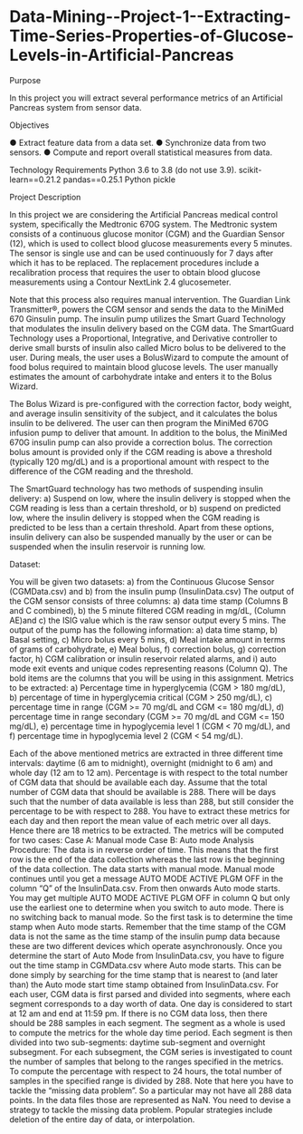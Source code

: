# Data-Mining--Project-1--Extracting-Time-Series-Properties-of-Glucose-Levels-in-Artificial-Pancreas

Purpose

In this project you will extract several performance metrics of an Artificial Pancreas system from sensor data.

Objectives

● Extract feature data from a data set.
● Synchronize data from two sensors.
● Compute and report overall statistical measures from data.

Technology Requirements
Python 3.6 to 3.8 (do not use 3.9).
scikit-learn==0.21.2
pandas==0.25.1
Python pickle

Project Description

In this project we are considering the Artificial Pancreas medical control system, specifically the Medtronic 670G system. The Medtronic system consists of a continuous glucose monitor (CGM) and the Guardian Sensor (12), which is used to collect blood glucose measurements every 5 minutes. The sensor is single use and can be used continuously for 7 days after which it has to be replaced. The replacement procedures include a recalibration process that requires the user to obtain blood glucose measurements using a Contour NextLink 2.4 glucosemeter.

Note that this process also requires manual intervention. The Guardian Link Transmitter®, powers the CGM sensor and sends the data to the MiniMed 670 Ginsulin pump. The insulin pump utilizes the Smart Guard Technology that modulates the insulin delivery based on the CGM data. The SmartGuard Technology uses a Proportional, Integrative, and Derivative controller to derive small bursts of insulin also called Micro bolus to be delivered to the user. During meals, the user uses a BolusWizard to compute the amount of food bolus required to maintain blood glucose levels. The user manually estimates the amount of carbohydrate intake and enters it to the Bolus Wizard.

The Bolus Wizard is pre-configured with the correction factor, body weight, and average insulin sensitivity of the subject, and it calculates the bolus insulin to be delivered. The user can then program the MiniMed 670G infusion pump to deliver that amount. In addition to the bolus, the MiniMed 670G insulin pump can also provide a correction bolus. The correction bolus amount is provided only if the CGM reading is above a threshold (typically 120 mg/dL) and is a proportional amount with respect to the difference of the CGM reading and the threshold.

The SmartGuard technology has two methods of suspending insulin delivery: a) Suspend on low, where the insulin delivery is stopped when the CGM reading is less than a certain threshold, or b) suspend on predicted low, where the insulin delivery is stopped when the CGM reading is predicted to be less than a certain threshold. Apart from these options, insulin delivery can also be suspended manually by the user or can be
suspended when the insulin reservoir is running low.


Dataset:

You will be given two datasets:
a) from the Continuous Glucose Sensor (CGMData.csv) and
b) from the insulin pump (InsulinData.csv)
The output of the CGM sensor consists of three columns:
a) data time stamp (Columns B and C combined),
b) the 5 minute filtered CGM reading in mg/dL, (Column AE)and
c) the ISIG value which is the raw sensor output every 5 mins.
The output of the pump has the following information:
a) data time stamp,
b) Basal setting,
c) Micro bolus every 5 mins,
d) Meal intake amount in terms of grams of carbohydrate,
e) Meal bolus,
f) correction bolus,
g) correction factor,
h) CGM calibration or insulin reservoir related alarms, and
i) auto mode exit events and unique codes representing reasons (Column Q).
The bold items are the columns that you will be using in this assignment.
Metrics to be extracted:
a) Percentage time in hyperglycemia (CGM > 180 mg/dL),
b) percentage of time in hyperglycemia critical (CGM > 250 mg/dL),
c) percentage time in range (CGM >= 70 mg/dL and CGM <= 180 mg/dL),
d) percentage time in range secondary (CGM >= 70 mg/dL and CGM <= 150 mg/dL),
e) percentage time in hypoglycemia level 1 (CGM < 70 mg/dL), and
f) percentage time in hypoglycemia level 2 (CGM < 54 mg/dL).

Each of the above mentioned metrics are extracted in three different time intervals: daytime (6 am to
midnight), overnight (midnight to 6 am) and whole day (12 am to 12 am).
Percentage is with respect to the total number of CGM data that should be available each day. Assume that the
total number of CGM data that should be available is 288. There will be days such that the number of data
available is less than 288, but still consider the percentage to be with respect to 288.
You have to extract these metrics for each day and then report the mean value of each metric over all days.
Hence there are 18 metrics to be extracted.
The metrics will be computed for two cases:
Case A: Manual mode
Case B: Auto mode
Analysis Procedure:
The data is in reverse order of time. This means that the first row is the end of the data collection whereas the
last row is the beginning of the data collection. The data starts with manual mode. Manual mode continues
until you get a message AUTO MODE ACTIVE PLGM OFF in the column “Q” of the InsulinData.csv. From then
onwards Auto mode starts. You may get multiple AUTO MODE ACTIVE PLGM OFF in column Q but only use the
earliest one to determine when you switch to auto mode. There is no switching back to manual mode. So the
first task is to determine the time stamp when Auto mode starts. Remember that the time stamp of the CGM
data is not the same as the time stamp of the insulin pump data because these are two different devices
which operate asynchronously.
Once you determine the start of Auto Mode from InsulinData.csv, you have to figure out the time stamp in
CGMData.csv where Auto mode starts. This can be done simply by searching for the time stamp that is
nearest to (and later than) the Auto mode start time stamp obtained from InsulinData.csv.
For each user, CGM data is first parsed and divided into segments, where each segment corresponds to a day
worth of data. One day is considered to start at 12 am and end at 11:59 pm. If there is no CGM data loss, then
there should be 288 samples in each segment. The segment as a whole is used to compute the metrics for the
whole day time period. Each segment is then divided into two sub-segments: daytime sub-segment and
overnight subsegment. For each subsegment, the CGM series is investigated to count the number of samples
that belong to the ranges specified in the metrics. To compute the percentage with respect to 24 hours, the
total number of samples in the specified range is divided by 288.
Note that here you have to tackle the “missing data problem”. So a particular may not have all 288 data points.
In the data files those are represented as NaN. You need to devise a strategy to tackle the missing data
problem. Popular strategies include deletion of the entire day of data, or interpolation.

